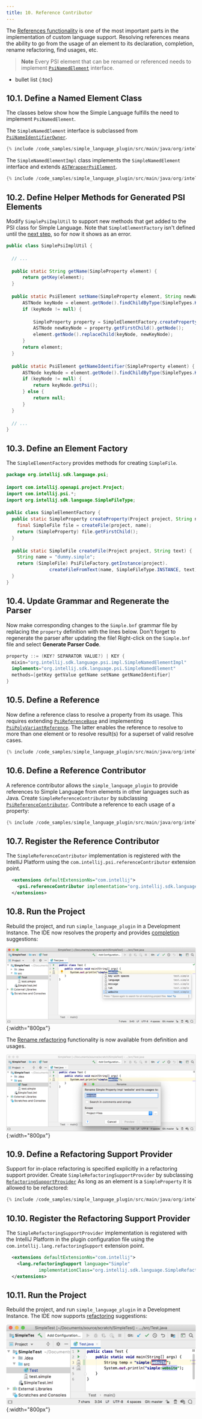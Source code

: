 ```yaml
---
title: 10. Reference Contributor
---
```


The [References functionality](/reference_guide/custom_language_support/references_and_resolve.md) is one of the most important parts in the implementation of custom language support.
Resolving references means the ability to go from the usage of an element to its declaration, completion, rename refactoring, find usages, etc.

> **Note** Every PSI element that can be renamed or referenced needs to implement [`PsiNamedElement`](upsource:///platform/core-api/src/com/intellij/psi/PsiNamedElement.java) interface.

* bullet list
{:toc}

## 10.1. Define a Named Element Class
The classes below show how the Simple Language fulfills the need to implement `PsiNamedElement`.

The `SimpleNamedElement` interface is subclassed from [`PsiNameIdentifierOwner`](upsource:///platform/core-api/src/com/intellij/psi/PsiNameIdentifierOwner.java).
```java
{% include /code_samples/simple_language_plugin/src/main/java/org/intellij/sdk/language/psi/SimpleNamedElement.java %}
```
 
The `SimpleNamedElementImpl` class implements the `SimpleNamedElement` interface and extends [`ASTWrapperPsiElement`](upsource:///platform/core-impl/src/com/intellij/extapi/psi/ASTWrapperPsiElement.java).
```java
{% include /code_samples/simple_language_plugin/src/main/java/org/intellij/sdk/language/psi/impl/SimpleNamedElementImpl.java %}
```
 
## 10.2. Define Helper Methods for Generated PSI Elements
Modify `SimplePsiImplUtil` to support new methods that get added to the PSI class for Simple Language. 
Note that `SimpleElementFactory` isn't defined until the [next step](#define-an-element-factory), so for now it shows as an error.  

```java
public class SimplePsiImplUtil {

  // ...

  public static String getName(SimpleProperty element) {
      return getKey(element);
  }

  public static PsiElement setName(SimpleProperty element, String newName) {
      ASTNode keyNode = element.getNode().findChildByType(SimpleTypes.KEY);
      if (keyNode != null) {

          SimpleProperty property = SimpleElementFactory.createProperty(element.getProject(), newName);
          ASTNode newKeyNode = property.getFirstChild().getNode();
          element.getNode().replaceChild(keyNode, newKeyNode);
      }
      return element;
  }

  public static PsiElement getNameIdentifier(SimpleProperty element) {
      ASTNode keyNode = element.getNode().findChildByType(SimpleTypes.KEY);
      if (keyNode != null) {
          return keyNode.getPsi();
      } else {
          return null;
      }
  }

  // ...
}
```

## 10.3. Define an Element Factory
The `SimpleElementFactory` provides methods for creating `SimpleFile`.
```java
package org.intellij.sdk.language.psi;

import com.intellij.openapi.project.Project;
import com.intellij.psi.*;
import org.intellij.sdk.language.SimpleFileType;

public class SimpleElementFactory {
  public static SimpleProperty createProperty(Project project, String name) {
    final SimpleFile file = createFile(project, name);
    return (SimpleProperty) file.getFirstChild();
  }

  public static SimpleFile createFile(Project project, String text) {
    String name = "dummy.simple";
    return (SimpleFile) PsiFileFactory.getInstance(project).
                createFileFromText(name, SimpleFileType.INSTANCE, text);
  }
}
```

## 10.4. Update Grammar and Regenerate the Parser
Now make corresponding changes to the `Simple.bnf` grammar file by replacing the `property` definition with the lines below.
Don't forget to regenerate the parser after updating the file! 
Right-click on the `Simple.bnf` file and select **Generate Parser Code**.
```java
property ::= (KEY? SEPARATOR VALUE?) | KEY {
  mixin="org.intellij.sdk.language.psi.impl.SimpleNamedElementImpl"
  implements="org.intellij.sdk.language.psi.SimpleNamedElement" 
  methods=[getKey getValue getName setName getNameIdentifier]
}
```

## 10.5. Define a Reference
Now define a reference class to resolve a property from its usage.
This requires extending [`PsiReferenceBase`](upsource:///platform/core-api/src/com/intellij/psi/PsiReferenceBase.java) and implementing [`PsiPolyVariantReference`](upsource:///platform/core-api/src/com/intellij/psi/PsiPolyVariantReference.java). 
The latter enables the reference to resolve to more than one element or to resolve result(s) for a superset of valid resolve cases.
```java
{% include /code_samples/simple_language_plugin/src/main/java/org/intellij/sdk/language/SimpleReference.java %}
```

## 10.6. Define a Reference Contributor
A reference contributor allows the `simple_language_plugin` to provide references to Simple Language from elements in other languages such as Java.
Create `SimpleReferenceContributor` by subclassing [`PsiReferenceContributor`](upsource:///platform/core-api/src/com/intellij/psi/PsiReferenceContributor.java).
Contribute a reference to each usage of a property:
```java
{% include /code_samples/simple_language_plugin/src/main/java/org/intellij/sdk/language/SimpleReferenceContributor.java %}
```

## 10.7. Register the Reference Contributor
The `SimpleReferenceContributor` implementation is registered with the IntelliJ Platform using the `com.intellij.psi.referenceContributor` extension point.
```xml
  <extensions defaultExtensionNs="com.intellij">
    <psi.referenceContributor implementation="org.intellij.sdk.language.SimpleReferenceContributor"/>
  </extensions>
```

## 10.8. Run the Project
Rebuild the project, and run `simple_language_plugin` in a Development Instance.
The IDE now resolves the property and provides [completion](https://www.jetbrains.com/help/idea/auto-completing-code.html#basic_completion) suggestions:

![Reference Contributor](img/reference_contributor.png){:width="800px"}

The [Rename refactoring](https://www.jetbrains.com/help/idea/rename-refactorings.html#invoke-rename-refactoring) functionality is now available from definition and usages.

![Rename](img/rename.png){:width="800px"}

## 10.9. Define a Refactoring Support Provider
Support for in-place refactoring is specified explicitly in a refactoring support provider.
Create `SimpleRefactoringSupportProvider` by subclassing [`RefactoringSupportProvider`](upsource:///platform/lang-api/src/com/intellij/lang/refactoring/RefactoringSupportProvider.java)
As long as an element is a `SimpleProperty` it is allowed to be refactored:
```java
{% include /code_samples/simple_language_plugin/src/main/java/org/intellij/sdk/language/SimpleRefactoringSupportProvider.java %}
```

## 10.10. Register the Refactoring Support Provider
The `SimpleRefactoringSupportProvider` implementation is registered with the IntelliJ Platform in the plugin configuration file using the `com.intellij.lang.refactoringSupport` extension point.
```xml
  <extensions defaultExtensionNs="com.intellij">
    <lang.refactoringSupport language="Simple"  
            implementationClass="org.intellij.sdk.language.SimpleRefactoringSupportProvider"/>
  </extensions>
```

## 10.11. Run the Project
Rebuild the project, and run `simple_language_plugin` in a Development Instance.
The IDE now supports [refactoring](https://www.jetbrains.com/help/idea/rename-refactorings.html) suggestions:

![In Place Rename](img/in_place_rename.png){:width="800px"}
